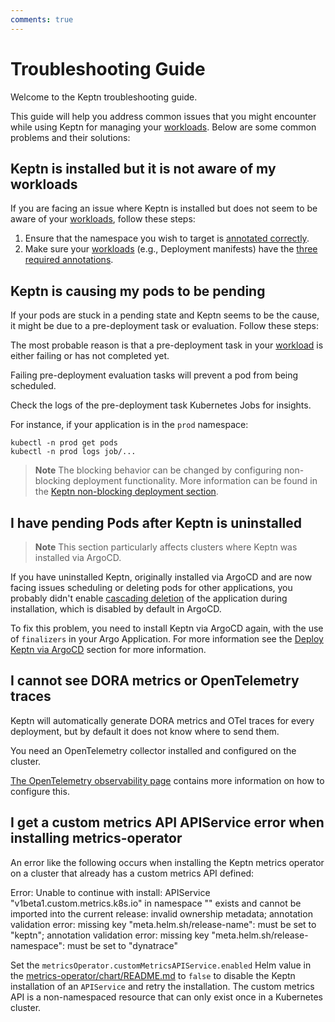 ```yaml
---
comments: true
---
```


# Troubleshooting Guide

Welcome to the Keptn troubleshooting guide.

This guide will help you address common issues that you might encounter while using Keptn
for managing your [workloads](https://kubernetes.io/docs/concepts/workloads/).
Below are some common problems and their solutions:

## Keptn is installed but it is not aware of my workloads

If you are facing an issue where Keptn is installed but does not seem to be aware of your
[workloads](https://kubernetes.io/docs/concepts/workloads/), follow these steps:

1. Ensure that the namespace you wish to target is [annotated correctly](index.md#basic-installation).
2. Make sure your [workloads](https://kubernetes.io/docs/concepts/workloads/)
   (e.g., Deployment manifests) have the [three required annotations](https://lifecycle.keptn.sh/docs/implementing/integrate/#annotate-workloads).

## Keptn is causing my pods to be pending

If your pods are stuck in a pending state and Keptn seems to be the cause, it might be due
to a pre-deployment task or evaluation.
Follow these steps:

The most probable reason is that a pre-deployment task in your
[workload](https://kubernetes.io/docs/concepts/workloads/) is either failing or has not completed yet.

Failing pre-deployment evaluation tasks will prevent a pod from being scheduled.

Check the logs of the pre-deployment task Kubernetes Jobs for insights.

For instance, if
your application is in the `prod` namespace:

```shell
kubectl -n prod get pods
kubectl -n prod logs job/...
```

> **Note**
The blocking behavior can be changed by configuring non-blocking deployment
functionality.
More information can be found in the
[Keptn non-blocking deployment section](../components/lifecycle-operator/keptn-non-blocking.md).

## I have pending Pods after Keptn is uninstalled

> **Note** This section particularly affects clusters where
Keptn was installed via ArgoCD.

If you have uninstalled Keptn, originally installed via ArgoCD
and are now facing issues scheduling or deleting pods for other applications,
you probably didn't enable
[cascading deletion](https://kubernetes.io/docs/concepts/architecture/garbage-collection/#cascading-deletion)
of the application during installation, which is disabled by default in ArgoCD.

To fix this problem, you need to install Keptn via ArgoCD again, with the use
of `finalizers` in your Argo Application.
For more information see the
[Deploy Keptn via ArgoCD](./configuration/argocd.md) section for more information.

## I cannot see DORA metrics or OpenTelemetry traces

Keptn will automatically generate DORA metrics and OTel traces for every deployment, but
by default it does not know where to send them.

You need an OpenTelemetry collector
installed and configured on the cluster.

[The OpenTelemetry observability page](https://lifecycle.keptn.sh/docs/implementing/otel/)
contains more information on how to configure this.

## I get a custom metrics API APIService error when installing metrics-operator

An error like the following occurs when installing the Keptn metrics operator on a cluster that already has a custom metrics API defined:

Error: Unable to continue with install: APIService "v1beta1.custom.metrics.k8s.io" in namespace "" exists and cannot be imported into the current release: invalid ownership metadata; annotation validation error: missing key "meta.helm.sh/release-name": must be set to "keptn"; annotation validation error: missing key "meta.helm.sh/release-namespace": must be set to "dynatrace"

Set the `metricsOperator.customMetricsAPIService.enabled` Helm value in the [metrics-operator/chart/README.md](https://github.com/keptn/lifecycle-toolkit/blob/main/metrics-operator/chart/README.md#keptn-metrics-operator-common) to `false` to disable the Keptn installation of an `APIService` and retry the installation.
The custom metrics API is a non-namespaced resource that can only exist once in a Kubernetes cluster.
